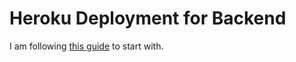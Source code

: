 # Heroku Deployment for Backend
I am following [this guide](https://realpython.com/django-hosting-on-heroku/) to start with.
